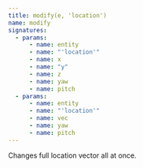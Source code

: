 ```yaml
---
title: modify(e, 'location')
name: modify
signatures:
  - params:
      - name: entity
      - name: "'location'"
      - name: x
      - name: "y"
      - name: z
      - name: yaw
      - name: pitch
  - params:
      - name: entity
      - name: "'location'"
      - name: vec
      - name: yaw
      - name: pitch
---
```


Changes full location vector all at once.
